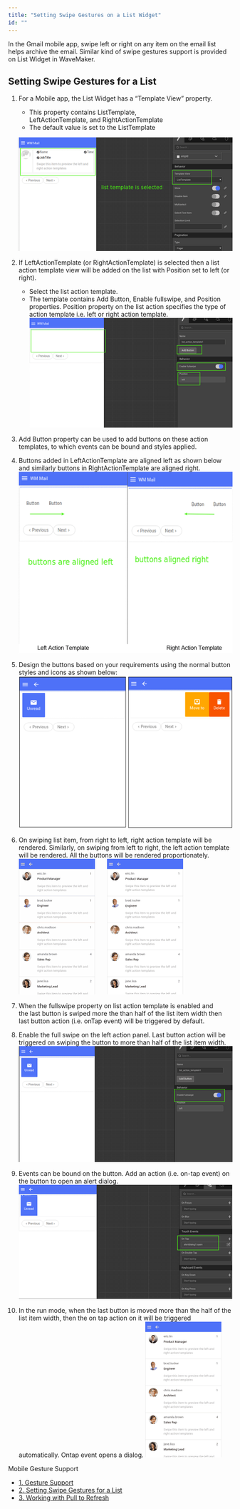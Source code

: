 ```yaml
---
title: "Setting Swipe Gestures on a List Widget"
id: ""
---
```


In the Gmail mobile app, swipe left or right on any item on the email list helps archive the email. Similar kind of swipe gestures support is provided on List Widget in WaveMaker.

## Setting Swipe Gestures for a List

1. For a Mobile app, the List Widget has a “Template View” property.
    
    - This property contains ListTemplate, LeftActionTemplate, and RightActionTemplate
    - The default value is set to the ListTemplate
    
    [![](./assets/SwipeList1.png)](./assets/SwipeList1.png)
2. If LeftActionTemplate (or RightActionTemplate) is selected then a list action template view will be added on the list with Position set to left (or right).
    - Select the list action template.
    - The template contains Add Button, Enable fullswipe, and Position properties. Position property on the list action specifies the type of action template i.e. left or right action template. [![](./assets/SwipeList2.png)](./assets/SwipeList2.png)
3. Add Button property can be used to add buttons on these action templates, to which events can be bound and styles applied.
4. Buttons added in LeftActionTemplate are aligned left as shown below and similarly buttons in RightActionTemplate are aligned right. [![](./assets/SwipeList3.png)](./assets/SwipeList3.png)
5. Design the buttons based on your requirements using the normal button styles and icons as shown below: [![](./assets/SwipeList4.png)](./assets/SwipeList4.png)
6. On swiping list item, from right to left, right action template will be rendered. Similarly, on swiping from left to right, the left action template will be rendered. All the buttons will be rendered proportionately. [![](./assets/swipe_right.gif)](./assets/swipe_right.gif)       [![](./assets/swipe.gif)](./assets/swipe.gif)
7. When the fullswipe property on list action template is enabled and the last button is swiped more the than half of the list item width then last button action (i.e. onTap event) will be triggered by default.
8. Enable the full swipe on the left action panel. Last button action will be triggered on swiping the button to more than half of the list item width. [![](./assets/SwipeList5.png)](./assets/SwipeList5.png)
9. Events can be bound on the button. Add an action (i.e. on-tap event) on the button to open an alert dialog. [![](./assets/SwipeList6.png)](./assets/SwipeList6.png)
10. In the run mode, when the last button is moved more than the half of the list item width, then the on tap action on it will be triggered automatically. Ontap event opens a dialog. [![](./assets/swipe_right_dialog.gif)](./assets/swipe_right_dialog.gif)

Mobile Gesture Support

- [1\. Gesture Support](/learn/hybrid-mobile/gesture-support/)
- [2\. Setting Swipe Gestures for a List](#)
- [3\. Working with Pull to Refresh](/learn/how-tos/working-pull-refresh/)
